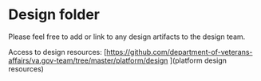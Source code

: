 # Design folder

Please feel free to add or link to any design artifacts to the design team. 

Access to design resources: [https://github.com/department-of-veterans-affairs/va.gov-team/tree/master/platform/design ](platform design resources)

